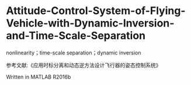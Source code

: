 # Attitude-Control-System-of-Flying-Vehicle-with-Dynamic-Inversion-and-Time-Scale-Separation
nonlinearity；time-scale separation；dynamic inversion

参考文献:《应用时标分离和动态逆方法设计飞行器的姿态控制系统》

Written in MATLAB R2016b

